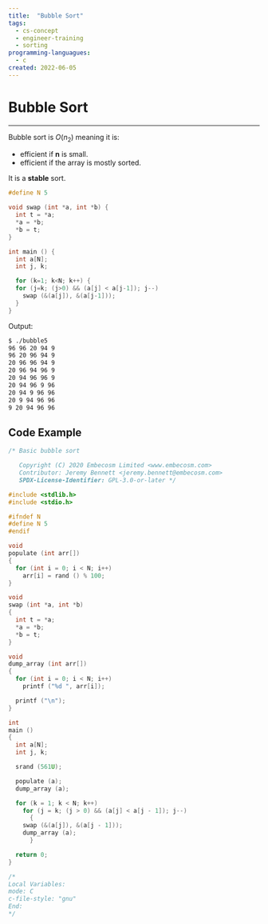 ```yaml
---
title:  "Bubble Sort"
tags:
  - cs-concept
  - engineer-training
  - sorting
programming-languagues:
  - c
created: 2022-06-05
---
```

# Bubble Sort
---
Bubble sort is $O(n_2)$ meaning it is:
- efficient if **n** is small.
- efficient if the array is mostly sorted.

It is a **stable** sort.

```c
#define N 5

void swap (int *a, int *b) {
  int t = *a;
  *a = *b;
  *b = t;
}

int main () {
  int a[N];
  int j, k;

  for (k=1; k<N; k++) {
  for (j=k; (j>0) && (a[j] < a[j-1]); j--)
    swap (&(a[j]), &(a[j-1]));
  }
}
```

Output:
```bash
$ ./bubble5
96 96 20 94 9
96 20 96 94 9
20 96 96 94 9
20 96 94 96 9
20 94 96 96 9
20 94 96 9 96
20 94 9 96 96
20 9 94 96 96
9 20 94 96 96
```

## Code Example
```c
/* Basic bubble sort

   Copyright (C) 2020 Embecosm Limited <www.embecosm.com>
   Contributor: Jeremy Bennett <jeremy.bennett@embecosm.com>
   SPDX-License-Identifier: GPL-3.0-or-later */

#include <stdlib.h>
#include <stdio.h>

#ifndef N
#define N 5
#endif

void
populate (int arr[])
{
  for (int i = 0; i < N; i++)
    arr[i] = rand () % 100;
}

void
swap (int *a, int *b)
{
  int t = *a;
  *a = *b;
  *b = t;
}

void
dump_array (int arr[])
{
  for (int i = 0; i < N; i++)
    printf ("%d ", arr[i]);

  printf ("\n");
}

int
main ()
{
  int a[N];
  int j, k;

  srand (561U);

  populate (a);
  dump_array (a);

  for (k = 1; k < N; k++)
    for (j = k; (j > 0) && (a[j] < a[j - 1]); j--)
      {
	swap (&(a[j]), &(a[j - 1]));
	dump_array (a);
      }

  return 0;
}

/*
Local Variables:
mode: C
c-file-style: "gnu"
End:
*/
```